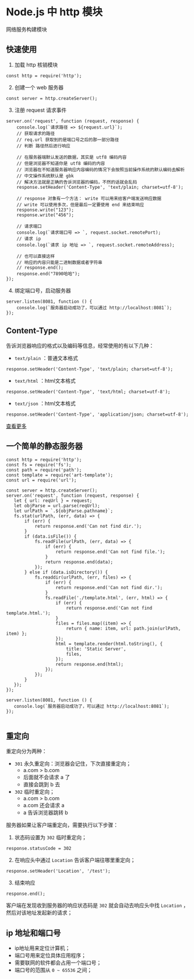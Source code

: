 
# Node.js 中 http 模块

网络服务构建模块

## 快速使用

1. 加载 http 核销模块
```
const http = require('http');
```
2. 创建一个 web 服务器
```
const server = http.createServer();
```
3. 注册 request 请求事件
```
server.on('request', function (request, response) {
    console.log(`请求路径 => ${request.url}`);
    // 获取请求的路径
    // req.url 获取到的是端口号之后的那一部分路径
    // 判断 路径然后进行响应
    
    // 在服务器端默认发送的数据，其实是 utf8 编码内容
    // 但是浏览器不知道你是 utf8 编码的内容
    // 浏览器在不知道服务器响应内容编码的情况下会按照当前操作系统的默认编码去解析
    // 中文操作系统默认是 gbk
    // 解决方法就是正确的告诉浏览器的编码，不然的话就会乱码
    response.setHeader('Content-Type', 'text/plain; charset=utf-8');
    
    // response 对象有一个方法： write 可以用来给客户端发送响应数据
    // write 可以使用多次，但是最后一定要使用 end 来结束响应
    response.write("123");
    response.write("456");
    
    // 请求端口
    console.log(`请求端口号 => `, request.socket.remotePort);
    // 请求 ip
    console.log(`请求 ip 地址 => `, request.socket.remoteAddress);
    
    // 也可以直接这样
    // 响应的内容只能是二进制数据或者字符串
    // response.end();
    response.end("7890哈哈");
});
```
4. 绑定端口号，启动服务器
```
server.listen(8081, function () {
    console.log(`服务器启动成功了，可以通过 http://localhost:8081`);
});
```


## Content-Type

告诉浏览器响应的格式以及编码等信息，经常使用的有以下几种：
- `text/plain` ：普通文本格式
```
response.setHeader('Content-Type', 'text/plain; charset=utf-8');
```
- `text/html` ：html文本格式
```
response.setHeader('Content-Type', 'text/html; charset=utf-8');
```
- `text/json` ：html文本格式
```
response.setHeader('Content-Type', 'application/json; charset=utf-8');
```
[查看更多](https://tool.oschina.net/commons)


## 一个简单的静态服务器

```
const http = require('http');
const fs = require('fs');
const path = require('path');
const template = require('art-template');
const url = require('url');

const server = http.createServer();
server.on('request', function (request, response) {
   let { url: reqUrl } = request;
   let objParse = url.parse(reqUrl);
   let urlPath = `.${objParse.pathname}`;
   fs.stat(urlPath, (err, data) => {
       if (err) {
           return response.end('Can not find dir.');
       }
       if (data.isFile()) {
           fs.readFile(urlPath, (err, data) => {
               if (err) {
                   return response.end('Can not find file.');
               }
               return response.end(data);
           });
       } else if (data.isDirectory()) {
           fs.readdir(urlPath, (err, files) => {
               if (err) {
                   return response.end('Can not find dir.');
               }
               fs.readFile('./template.html', (err, html) => {
                   if (err) {
                       return response.end('Can not find template.html.');
                   }
                   files = files.map((item) => {
                       return { name: item, url: path.join(urlPath, item) };
                   });
                   html = template.render(html.toString(), {
                       title: 'Static Server',
                       files,
                   });
                   return response.end(html);
               });
           });
       }
   });
});

server.listen(8081, function () {
   console.log(`服务器启动成功了，可以通过 http://localhost:8081`);
});
   
```


## 重定向

重定向分为两种：

- `301` 永久重定向：浏览器会记住，下次直接重定向；
    + a.com > b.com
    + 后面就不会请求 a 了
    + 直接会跳到 b 去
- `302` 临时重定向；
    + a.com > b.com
    + a.com 还会请求 a
    + a 告诉浏览器跳转 b

服务器如果让客户端重定向，需要执行以下步骤：

1. 状态码设置为 `302` 临时重定向；
```
response.statusCode = 302
```
2. 在响应头中通过 `Location` 告诉客户端往哪里重定向；
```
response.setHeader('Location', '/test');
```
3. 结束响应
```
response.end();
```

客户端在发现收到服务器的响应状态码是 `302` 就会自动去响应头中找 `Location` ，
然后对该地址发起新的请求；



## ip 地址和端口号

- ip地址用来定位计算机；
- 端口号用来定位具体应用程序；
- 需要联网的软件都会占用一个端口号；
- 端口号的范围从 `0 ~ 65536` 之间；


